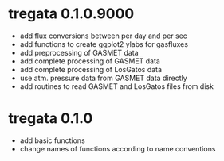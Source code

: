 # tregata 0.1.0.9000
* add flux conversions between per day and per sec
* add functions to create ggplot2 ylabs for gasfluxes
* add preprocessing of GASMET data
* add complete processing of GASMET data
* add complete processing of LosGatos data
* use atm. pressure data from GASMET data directly
* add routines to read GASMET and LosGatos files from disk

# tregata 0.1.0
* add basic functions
* change names of functions according to name conventions

